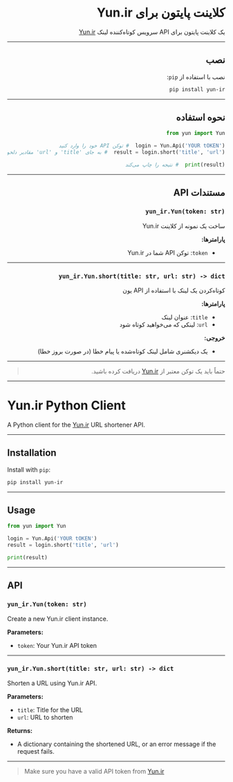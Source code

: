 <div dir="rtl">

# کلاینت پایتون برای Yun.ir

یک کلاینت پایتون برای API سرویس کوتاه‌کننده لینک [Yun.ir](https://yun.ir/)

---

## نصب

نصب با استفاده از `pip`:

```sh
pip install yun-ir
```

---

## نحوه استفاده

```python
from yun import Yun

login = Yun.Api('YOUR tOKEN')  # توکن API خود را وارد کنید
result = login.short('title', 'url')  # به جای 'title' و 'url' مقادیر دلخواه را وارد کنید

print(result)  # نتیجه را چاپ می‌کند
```

---

## مستندات API

### `yun_ir.Yun(token: str)`

ساخت یک نمونه از کلاینت Yun.ir

**پارامترها:**
- `token`: توکن API شما در Yun.ir

---

### `yun_ir.Yun.short(title: str, url: str) -> dict`

کوتاه‌کردن یک لینک با استفاده از API یون

**پارامترها:**
- `title`: عنوان لینک
- `url`: لینکی که می‌خواهید کوتاه شود

**خروجی:**
- یک دیکشنری شامل لینک کوتاه‌شده یا پیام خطا (در صورت بروز خطا)

---

> حتماً باید یک توکن معتبر از [Yun.ir](https://yun.ir/) دریافت کرده باشید.

</div>

---

# Yun.ir Python Client

A Python client for the [Yun.ir](https://yun.ir/) URL shortener API.

---

## Installation

Install with `pip`:

```sh
pip install yun-ir
```

---

## Usage

```python
from yun import Yun

login = Yun.Api('YOUR tOKEN')
result = login.short('title', 'url')

print(result)
```

---

## API

### `yun_ir.Yun(token: str)`

Create a new Yun.ir client instance.

**Parameters:**
- `token`: Your Yun.ir API token

---

### `yun_ir.Yun.short(title: str, url: str) -> dict`

Shorten a URL using Yun.ir API.

**Parameters:**
- `title`: Title for the URL
- `url`: URL to shorten

**Returns:**
- A dictionary containing the shortened URL, or an error message if the request fails.

---

> Make sure you have a valid API token from [Yun.ir](https://yun.ir/)
